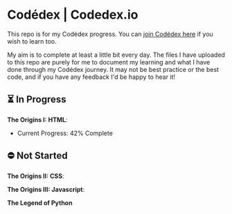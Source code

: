 
# Codédex | Codedex.io

This repo is for my Codédex progress. You can [join Codédex here](https://www.codedex.io/home) if you wish to learn too.

My aim is to complete at least a little bit every day. The files I have uploaded to this repo are purely for me to document my learning and what I have done through my Codédex journey. It may not be best practice or the best code, and if you have any feedback I'd be happy to hear it!

## ⏳ In Progress 

**The Origins I: HTML**: 
- Current Progress: 42% Complete








## ⛔️ Not Started

**The Origins II: CSS**:


**The Origins III: Javascript**:


**The Legend of Python**
